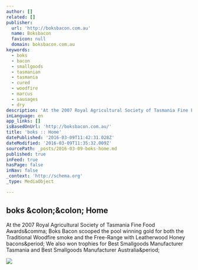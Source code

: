 ```yaml
---
author: []
related: []
publisher:
  url: 'http://boksbacon.com.au'
  name: Boksbacon
  favicon: null
  domain: boksbacon.com.au
keywords:
  - boks
  - bacon
  - smallgoods
  - tasmanian
  - tasmania
  - cured
  - woodfire
  - marcus
  - sausages
  - dry
description: 'At the 2007 Royal Agricultural Society of Tasmania Fine Food Awards, Boks Bacon scooped the pool winning gold for both the Traditional Woodfire smoke and the Free-Range with Leatherwood Honey bacons. We also won trophies for Best Smallgoods Manufacturer Tasmania and Best Smallgoods Manufacturer Australia.'
inLanguage: en
app_links: []
isBasedOnUrl: 'http://boksbacon.com.au/'
title: 'boks :: Home'
datePublished: '2016-03-09T11:42:31.028Z'
dateModified: '2016-03-09T11:35:32.009Z'
sourcePath: _posts/2016-03-09-boks-home.md
published: true
inFeed: true
hasPage: false
inNav: false
_context: 'http://schema.org'
_type: MediaObject

---
```

<article style=""><h1>boks &amp;colon;&amp;colon; Home</h1><p>At the 2007 Royal Agricultural Society of Tasmania Fine Food Awards&amp;comma; Boks Bacon scooped the pool winning gold for both the Traditional Woodfire smoke and the Free-Range with Leatherwood Honey bacons&amp;period; We also won trophies for Best Smallgoods Manufacturer Tasmania and Best Smallgoods Manufacturer Australia&amp;period;</p><img src="http://boksbacon.com.au/files/8313/3064/7924/marcus1_awards_360_web.jpg" /></article>